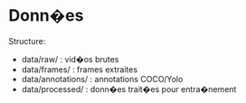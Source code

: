 # Donn�es
Structure:
- data/raw/ : vid�os brutes
- data/frames/ : frames extraites
- data/annotations/ : annotations COCO/Yolo
- data/processed/ : donn�es trait�es pour entra�nement


